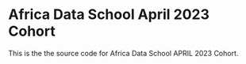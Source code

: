 # Africa Data School April 2023 Cohort

This is the the source code for Africa Data School APRIL 2023 Cohort.
